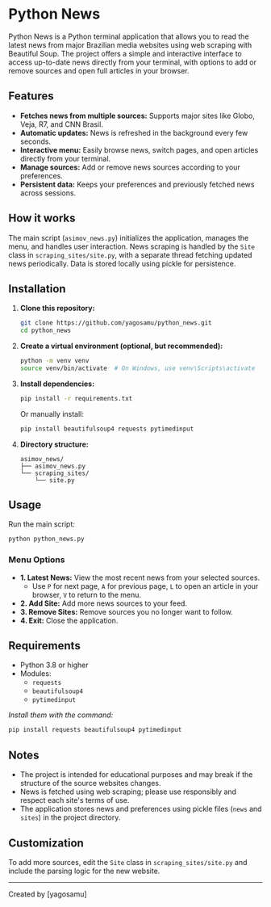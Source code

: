 # Python News

Python News is a Python terminal application that allows you to read the latest news from major Brazilian media websites using web scraping with Beautiful Soup. The project offers a simple and interactive interface to access up-to-date news directly from your terminal, with options to add or remove sources and open full articles in your browser.

## Features

- **Fetches news from multiple sources:** Supports major sites like Globo, Veja, R7, and CNN Brasil.
- **Automatic updates:** News is refreshed in the background every few seconds.
- **Interactive menu:** Easily browse news, switch pages, and open articles directly from your terminal.
- **Manage sources:** Add or remove news sources according to your preferences.
- **Persistent data:** Keeps your preferences and previously fetched news across sessions.

## How it works

The main script (`asimov_news.py`) initializes the application, manages the menu, and handles user interaction. News scraping is handled by the `Site` class in `scraping_sites/site.py`, with a separate thread fetching updated news periodically. Data is stored locally using pickle for persistence.

## Installation

1. **Clone this repository:**
   ```bash
   git clone https://github.com/yagosamu/python_news.git
   cd python_news
   ```

2. **Create a virtual environment (optional, but recommended):**
   ```bash
   python -m venv venv
   source venv/bin/activate  # On Windows, use venv\Scripts\activate
   ```

3. **Install dependencies:**
   ```bash
   pip install -r requirements.txt
   ```
   Or manually install:
   ```bash
   pip install beautifulsoup4 requests pytimedinput
   ```

4. **Directory structure:**
   ```
   asimov_news/
   ├── asimov_news.py
   └── scraping_sites/
       └── site.py
   ```

## Usage

Run the main script:

```bash
python python_news.py
```

### Menu Options

- **1. Latest News:** View the most recent news from your selected sources.
    - Use `P` for next page, `A` for previous page, `L` to open an article in your browser, `V` to return to the menu.
- **2. Add Site:** Add more news sources to your feed.
- **3. Remove Sites:** Remove sources you no longer want to follow.
- **4. Exit:** Close the application.

## Requirements

- Python 3.8 or higher
- Modules:
  - `requests`
  - `beautifulsoup4`
  - `pytimedinput`

*Install them with the command:*
```bash
pip install requests beautifulsoup4 pytimedinput
```

## Notes

- The project is intended for educational purposes and may break if the structure of the source websites changes.
- News is fetched using web scraping; please use responsibly and respect each site's terms of use.
- The application stores news and preferences using pickle files (`news` and `sites`) in the project directory.

## Customization

To add more sources, edit the `Site` class in `scraping_sites/site.py` and include the parsing logic for the new website.


---

Created by [yagosamu]
